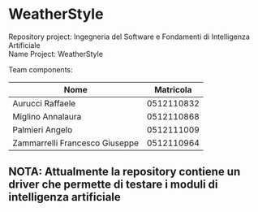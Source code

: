 # WeatherStyle
Repository project: Ingegneria del Software e Fondamenti di Intelligenza Artificiale<br>
Name Project: WeatherStyle<br>

Team components:

| Nome | Matricola |
| ---- | --------- |
| Aurucci Raffaele | 0512110832 |
| Miglino Annalaura | 0512110868 |
| Palmieri Angelo | 0512111009 |
| Zammarrelli Francesco Giuseppe | 0512110964 |

NOTA: Attualmente la repository contiene un driver che permette di testare i moduli di intelligenza artificiale
-----------------------------------------------------------------------

